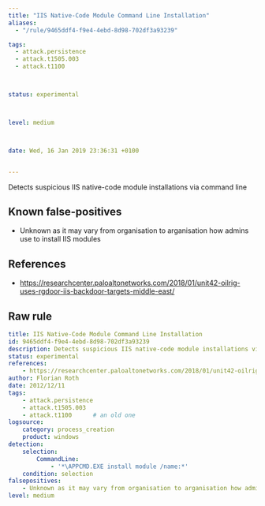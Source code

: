 ```yaml
---
title: "IIS Native-Code Module Command Line Installation"
aliases:
  - "/rule/9465ddf4-f9e4-4ebd-8d98-702df3a93239"

tags:
  - attack.persistence
  - attack.t1505.003
  - attack.t1100



status: experimental



level: medium



date: Wed, 16 Jan 2019 23:36:31 +0100


---
```


Detects suspicious IIS native-code module installations via command line

<!--more-->


## Known false-positives

* Unknown as it may vary from organisation to arganisation how admins use to install IIS modules



## References

* https://researchcenter.paloaltonetworks.com/2018/01/unit42-oilrig-uses-rgdoor-iis-backdoor-targets-middle-east/


## Raw rule
```yaml
title: IIS Native-Code Module Command Line Installation
id: 9465ddf4-f9e4-4ebd-8d98-702df3a93239
description: Detects suspicious IIS native-code module installations via command line
status: experimental
references:
    - https://researchcenter.paloaltonetworks.com/2018/01/unit42-oilrig-uses-rgdoor-iis-backdoor-targets-middle-east/
author: Florian Roth
date: 2012/12/11
tags:
    - attack.persistence
    - attack.t1505.003
    - attack.t1100      # an old one
logsource:
    category: process_creation
    product: windows
detection:
    selection:
        CommandLine:
            - '*\APPCMD.EXE install module /name:*'
    condition: selection
falsepositives:
    - Unknown as it may vary from organisation to arganisation how admins use to install IIS modules
level: medium

```
